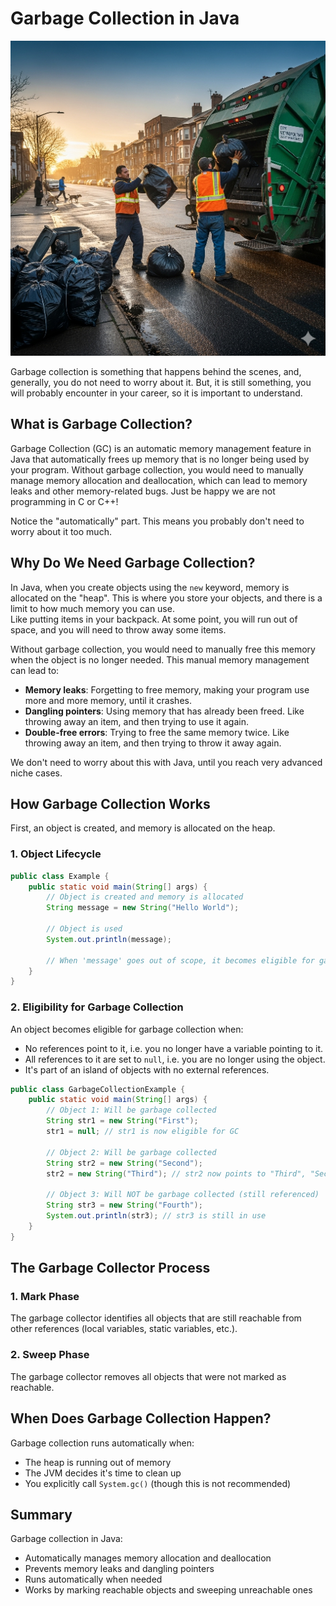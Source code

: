 # Garbage Collection in Java

![garbage collector](GarbageCollection.png)

Garbage collection is something that happens behind the scenes, and, generally, you do not need to worry about it. But, it is still something, you will probably encounter in your career, so it is important to understand.

## What is Garbage Collection?

Garbage Collection (GC) is an automatic memory management feature in Java that automatically frees up memory that is no longer being used by your program. Without garbage collection, you would need to manually manage memory allocation and deallocation, which can lead to memory leaks and other memory-related bugs. Just be happy we are not programming in C or C++!

Notice the "automatically" part. This means you probably don't need to worry about it too much.

## Why Do We Need Garbage Collection?

In Java, when you create objects using the `new` keyword, memory is allocated on the "heap". This is where you store your objects, and there is a limit to how much memory you can use.\
Like putting items in your backpack. At some point, you will run out of space, and you will need to throw away some items.

Without garbage collection, you would need to manually free this memory when the object is no longer needed. This manual memory management can lead to:

- **Memory leaks**: Forgetting to free memory, making your program use more and more memory, until it crashes.
- **Dangling pointers**: Using memory that has already been freed. Like throwing away an item, and then trying to use it again.
- **Double-free errors**: Trying to free the same memory twice. Like throwing away an item, and then trying to throw it away again.

We don't need to worry about this with Java, until you reach very advanced niche cases.

## How Garbage Collection Works

First, an object is created, and memory is allocated on the heap. 

### 1. Object Lifecycle
```java
public class Example {
    public static void main(String[] args) {
        // Object is created and memory is allocated
        String message = new String("Hello World");
        
        // Object is used
        System.out.println(message);
        
        // When 'message' goes out of scope, it becomes eligible for garbage collection
    }
}
```

### 2. Eligibility for Garbage Collection
An object becomes eligible for garbage collection when:
- No references point to it, i.e. you no longer have a variable pointing to it.
- All references to it are set to `null`, i.e. you are no longer using the object.
- It's part of an island of objects with no external references.

```java
public class GarbageCollectionExample {
    public static void main(String[] args) {
        // Object 1: Will be garbage collected
        String str1 = new String("First");
        str1 = null; // str1 is now eligible for GC
        
        // Object 2: Will be garbage collected
        String str2 = new String("Second");
        str2 = new String("Third"); // str2 now points to "Third", "Second" is eligible for GC
        
        // Object 3: Will NOT be garbage collected (still referenced)
        String str3 = new String("Fourth");
        System.out.println(str3); // str3 is still in use
    }
}
```

## The Garbage Collector Process

### 1. Mark Phase
The garbage collector identifies all objects that are still reachable from other references (local variables, static variables, etc.).

### 2. Sweep Phase
The garbage collector removes all objects that were not marked as reachable.


## When Does Garbage Collection Happen?

Garbage collection runs automatically when:
- The heap is running out of memory
- The JVM decides it's time to clean up
- You explicitly call `System.gc()` (though this is not recommended)

## Summary

Garbage collection in Java:
- Automatically manages memory allocation and deallocation
- Prevents memory leaks and dangling pointers
- Runs automatically when needed
- Works by marking reachable objects and sweeping unreachable ones